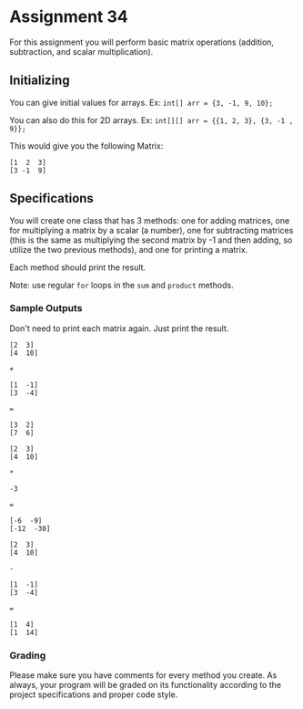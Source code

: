 # Assignment 34

For this assignment you will perform basic matrix operations (addition, subtraction, and scalar multiplication).

## Initializing

You can give initial values for arrays. Ex: `int[] arr = {3, -1, 9, 10};`

You can also do this for 2D arrays. Ex: `int[][] arr = {{1, 2, 3}, {3, -1 , 9}};`

This would give you the following Matrix:

```
[1  2  3]
[3 -1  9]
```

## Specifications

You will create one class that has 3 methods: one for adding matrices, one for multiplying a matrix by a scalar (a number), one for subtracting matrices (this is the same as multiplying the second matrix by -1 and then adding, so utilize the two previous methods), and one for printing a matrix.

Each method should print the result. 

Note: use regular `for` loops in the `sum` and `product` methods.

### Sample Outputs

Don't need to print each matrix again. Just print the result.

```
[2  3]
[4  10]

+

[1  -1]
[3  -4]

=

[3  2]
[7  6]
```

```
[2  3]
[4  10]

*

-3

=

[-6  -9]
[-12  -30]
```

```
[2  3]
[4  10]

-

[1  -1]
[3  -4]

=

[1  4]
[1  14]
```
### Grading

Please make sure you have comments for every method you create. As always, your program will be graded on its functionality according to the project specifications and proper code style.

